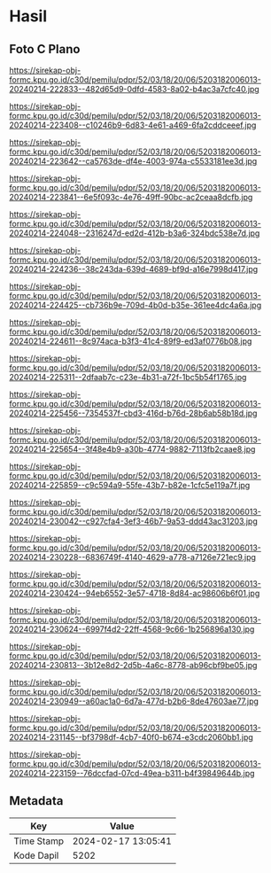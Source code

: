 # Hasil

## Foto C Plano

https://sirekap-obj-formc.kpu.go.id/c30d/pemilu/pdpr/52/03/18/20/06/5203182006013-20240214-222833--482d65d9-0dfd-4583-8a02-b4ac3a7cfc40.jpg

https://sirekap-obj-formc.kpu.go.id/c30d/pemilu/pdpr/52/03/18/20/06/5203182006013-20240214-223408--c10246b9-6d83-4e61-a469-6fa2cddceeef.jpg

https://sirekap-obj-formc.kpu.go.id/c30d/pemilu/pdpr/52/03/18/20/06/5203182006013-20240214-223642--ca5763de-df4e-4003-974a-c5533181ee3d.jpg

https://sirekap-obj-formc.kpu.go.id/c30d/pemilu/pdpr/52/03/18/20/06/5203182006013-20240214-223841--6e5f093c-4e76-49ff-90bc-ac2ceaa8dcfb.jpg

https://sirekap-obj-formc.kpu.go.id/c30d/pemilu/pdpr/52/03/18/20/06/5203182006013-20240214-224048--2316247d-ed2d-412b-b3a6-324bdc538e7d.jpg

https://sirekap-obj-formc.kpu.go.id/c30d/pemilu/pdpr/52/03/18/20/06/5203182006013-20240214-224236--38c243da-639d-4689-bf9d-a16e7998d417.jpg

https://sirekap-obj-formc.kpu.go.id/c30d/pemilu/pdpr/52/03/18/20/06/5203182006013-20240214-224425--cb736b9e-709d-4b0d-b35e-361ee4dc4a6a.jpg

https://sirekap-obj-formc.kpu.go.id/c30d/pemilu/pdpr/52/03/18/20/06/5203182006013-20240214-224611--8c974aca-b3f3-41c4-89f9-ed3af0776b08.jpg

https://sirekap-obj-formc.kpu.go.id/c30d/pemilu/pdpr/52/03/18/20/06/5203182006013-20240214-225311--2dfaab7c-c23e-4b31-a72f-1bc5b54f1765.jpg

https://sirekap-obj-formc.kpu.go.id/c30d/pemilu/pdpr/52/03/18/20/06/5203182006013-20240214-225456--7354537f-cbd3-416d-b76d-28b6ab58b18d.jpg

https://sirekap-obj-formc.kpu.go.id/c30d/pemilu/pdpr/52/03/18/20/06/5203182006013-20240214-225654--3f48e4b9-a30b-4774-9882-7113fb2caae8.jpg

https://sirekap-obj-formc.kpu.go.id/c30d/pemilu/pdpr/52/03/18/20/06/5203182006013-20240214-225859--c9c594a9-55fe-43b7-b82e-1cfc5e119a7f.jpg

https://sirekap-obj-formc.kpu.go.id/c30d/pemilu/pdpr/52/03/18/20/06/5203182006013-20240214-230042--c927cfa4-3ef3-46b7-9a53-ddd43ac31203.jpg

https://sirekap-obj-formc.kpu.go.id/c30d/pemilu/pdpr/52/03/18/20/06/5203182006013-20240214-230228--6836749f-4140-4629-a778-a7126e721ec9.jpg

https://sirekap-obj-formc.kpu.go.id/c30d/pemilu/pdpr/52/03/18/20/06/5203182006013-20240214-230424--94eb6552-3e57-4718-8d84-ac98606b6f01.jpg

https://sirekap-obj-formc.kpu.go.id/c30d/pemilu/pdpr/52/03/18/20/06/5203182006013-20240214-230624--6997f4d2-22ff-4568-9c66-1b256896a130.jpg

https://sirekap-obj-formc.kpu.go.id/c30d/pemilu/pdpr/52/03/18/20/06/5203182006013-20240214-230813--3b12e8d2-2d5b-4a6c-8778-ab96cbf9be05.jpg

https://sirekap-obj-formc.kpu.go.id/c30d/pemilu/pdpr/52/03/18/20/06/5203182006013-20240214-230949--a60ac1a0-6d7a-477d-b2b6-8de47603ae77.jpg

https://sirekap-obj-formc.kpu.go.id/c30d/pemilu/pdpr/52/03/18/20/06/5203182006013-20240214-231145--bf3798df-4cb7-40f0-b674-e3cdc2060bb1.jpg

https://sirekap-obj-formc.kpu.go.id/c30d/pemilu/pdpr/52/03/18/20/06/5203182006013-20240214-223159--76dccfad-07cd-49ea-b311-b4f39849644b.jpg


## Metadata

| Key        | Value               |
| ---------- | ------------------- |
| Time Stamp | 2024-02-17 13:05:41 |
| Kode Dapil | 5202                |



